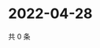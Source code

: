 # 2022-04-28

共 0 条

<!-- BEGIN WEIBO -->
<!-- 最后更新时间 Thu Apr 28 2022 02:16:47 GMT+0800 (China Standard Time) -->

<!-- END WEIBO -->
